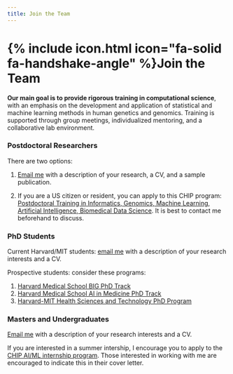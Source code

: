 ```yaml
---
title: Join the Team
---
```


# {% include icon.html icon="fa-solid fa-handshake-angle" %}Join the Team

**Our main goal is to provide rigorous training in computational science**, with an emphasis on the development and application of statistical and machine learning methods in human genetics and genomics. Training is supported through group meetings, individualized mentoring, and a collaborative lab environment.


### Postdoctoral Researchers

There are two options:

1. [Email me](mailto:ben.strober@childrens.harvard.edu) with a description of your research, a CV, and a sample publication.

2. If you are a US citizen or resident, you can apply to this CHIP program: [Postdoctoral Training in Informatics, Genomics, Machine Learning, Artificial Intelligence, Biomedical Data Science](https://www.chip.org/training/postdoctoral-training-ai-and-genomics). It is best to contact me beforehand to discuss.

### PhD Students

Current Harvard/MIT students: [email me](mailto:ben.strober@childrens.harvard.edu) with a description of your research interests and a CV.

Prospective students: consider these programs:

1. [Harvard Medical School BIG PhD Track](https://dbmi.hms.harvard.edu/education/phd-program/big-phd-track)
2. [Harvard Medical School AI in Medicine PhD Track](https://dbmi.hms.harvard.edu/education/phd-program/ai-medicine-phd-track)
3. [Harvard-MIT Health Sciences and Technology PhD Program](https://hst.mit.edu/)


### Masters and Undergraduates

[Email me](mailto:ben.strober@childrens.harvard.edu) with a description of your research interests and a CV.

If you are interested in a summer intership, I encourage you to apply to the [CHIP AI/ML internship program](https://www.chip.org/internship/chip-ai-internship). Those interested in working with me are encouraged to indicate this in their cover letter.
